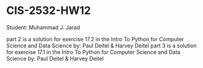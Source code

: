 # CIS-2532-HW12

Student: Muhammad J. Jarad

part 2 is a solution for exercise 17.2 in the Intro To Python for Computer Science and Data Science by: Paul Deitel & Harvey Deitel
part 3 is a solution for exercise 17.1 in the Intro To Python for Computer Science and Data Science by: Paul Deitel & Harvey Deitel
